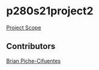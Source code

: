 # p280s21project2
[Project Scope](https://sergerey.org/pbpl280s21/projects.html#spatial-inequality-dynamics)

## Contributors 
[Brian Piche-Cifuentes](https://github.com/BFPC4)
